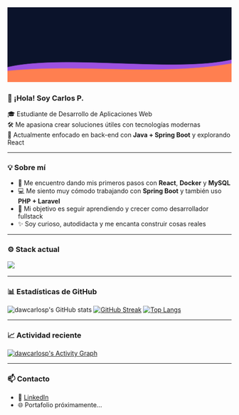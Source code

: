 <img src="https://raw.githubusercontent.com/dawcarlosp/dawcarlosp/main/header_carlosp.svg" alt="header" />

### 👋 ¡Hola! Soy Carlos P.

🎓 Estudiante de Desarrollo de Aplicaciones Web  
🛠️ Me apasiona crear soluciones útiles con tecnologías modernas  
🚀 Actualmente enfocado en back-end con **Java + Spring Boot** y explorando React

---

### 💡 Sobre mí

- 🌱 Me encuentro dando mis primeros pasos con **React**, **Docker** y **MySQL**
- 💻 Me siento muy cómodo trabajando con **Spring Boot** y también uso **PHP + Laravel**
- 🎯 Mi objetivo es seguir aprendiendo y crecer como desarrollador fullstack
- ✨ Soy curioso, autodidacta y me encanta construir cosas reales

---

### ⚙️ Stack actual

<img src="https://skillicons.dev/icons?i=java,spring,php,laravel,react,mysql,docker,html,css,git" />

---

### 📊 Estadísticas de GitHub

![dawcarlosp's GitHub stats](https://github-readme-stats.vercel.app/api?username=dawcarlosp&show_icons=true&theme=github_dark)
[![GitHub Streak](https://streak-stats.demolab.com?user=dawcarlosp&theme=github-dark&hide_border=true)](https://git.io/streak-stats)
[![Top Langs](https://github-readme-stats.vercel.app/api/top-langs/?username=dawcarlosp&layout=compact&theme=github_dark&langs_count=8)](https://github.com/anuraghazra/github-readme-stats)

---

### 📈 Actividad reciente

[![dawcarlosp's Activity Graph](https://github-readme-activity-graph.vercel.app/graph?username=dawcarlosp&theme=github-dark&hide_border=true)](https://github.com/ashutosh00710/github-readme-activity-graph)

---

### 📫 Contacto

- 💼 [LinkedIn](https://es.linkedin.com/in/carlos-pereira-285815334)
- 🌐 Portafolio próximamente...
